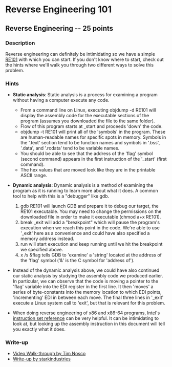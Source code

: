# Reverse Engineering 101

## Reverse Engineering -- 25 points

### Description

Reverse engineering can definitely be intimidating so we have a simple [RE101](./RE101) with which you can start. If you don't know where to start, check out the hints where we'll walk you through two different ways to solve this problem.

### Hints

* **Static analysis**: Static analysis is a process for examining a program without having a computer execute any code.

	+ From a command line on Linux, executing objdump -d RE101 will display the assembly code for the executable sections of the program (assumes you downloaded the file to the same folder).
	+ Flow of this program starts at \_start and proceeds 'down' the code.
	+ objdump -t RE101 will print all of the 'symbols' in the program. These are human-readable names for specific spots in memory. Symbols in the '.text' section tend to be function names and symbols in '.bss', '.data', and '.rodata' tend to be variable names.
	+ You should be able to see that the address of the 'flag' symbol (second command) appears in the first instruction of the '\_start' (first command).
	+ The hex values that are moved look like they are in the printable ASCII range.


* **Dynamic analysis**: Dynamic analysis is a method of examining the program as it is running to learn more about what it does. A common tool to help with this is a "debugger" like gdb.

	1. gdb RE101 will launch GDB and prepare it to debug our target, the RE101 executable. You may need to change the permissions on the downloaded file in order to make it executable (chmod a+x RE101).
	2. break \_exit will add a "breakpoint" which will pause the program's execution when we reach this point in the code. We're able to use '\_exit' here as a convenience and could have also specified a memory address instead.
	3. run will start execution and keep running until we hit the breakpoint we specified above.
	4. x /s &flag tells GDB to 'examine' a 'string' located at the address of the 'flag' symbol ('&' is the C symbol for 'address of').


* Instead of the dynamic analysis above, we could have also continued our static analysis by studying the assembly code we produced earlier. In particular, we can observe that the code is moving a pointer to the 'flag' variable into the EDI register in the first line. It then 'moves' a series of byte-constants into the memory location to which EDI points, 'incrementing' EDI in between each move. The final three lines in '\_exit' execute a Linux system call to 'exit', but that is relevant for this problem.
* When doing reverse engineering of x86 and x86-64 programs, Intel's [instruction set reference](https://www.intel.com/content/dam/www/public/us/en/documents/manuals/64-ia-32-architectures-software-developer-instruction-set-reference-manual-325383.pdf) can be very helpful. It can be intimidating to look at, but looking up the assembly instruction in this document will tell you exactly what it does.


### Write-up

- [Video Walk-through by Tim Nosco](https://www.youtube.com/watch?v=9dQFM5O4KFk&list=PL-nPhof8EyrGKytps3g582KNiJyIAOtBG)
- [Write-up by starkindustries](https://github.com/starkindustries/CyberStakes2020#reverse-engineering-101---points-25)

